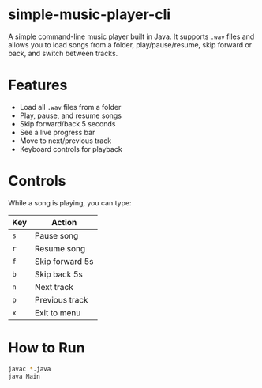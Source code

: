 # simple-music-player-cli
A simple command-line music player built in Java. It supports `.wav` files and allows you to load songs from a folder, play/pause/resume, skip forward or back, and switch between tracks.

# Features
- Load all `.wav` files from a folder
- Play, pause, and resume songs
- Skip forward/back 5 seconds
- See a live progress bar
- Move to next/previous track
- Keyboard controls for playback

# Controls
While a song is playing, you can type:

| Key | Action            |
|-----|-------------------|
| `s` | Pause song        |
| `r` | Resume song       |
| `f` | Skip forward 5s   |
| `b` | Skip back 5s      |
| `n` | Next track        |
| `p` | Previous track    |
| `x` | Exit to menu      |

# How to Run
```bash
javac *.java
java Main

